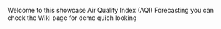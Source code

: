 Welcome to this showcase
Air Quality Index (AQI) Forecasting
you can check the Wiki page for demo quich looking
